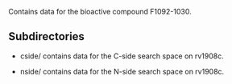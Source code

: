 Contains data for the bioactive compound F1092-1030.

## Subdirectories

- cside/ contains data for the C-side search space on rv1908c.

- nside/ contains data for the N-side search space on rv1908c.

